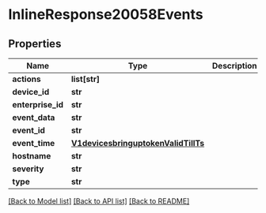 # InlineResponse20058Events

## Properties
Name | Type | Description | Notes
------------ | ------------- | ------------- | -------------
**actions** | **list[str]** |  | [optional] 
**device_id** | **str** |  | [optional] 
**enterprise_id** | **str** |  | [optional] 
**event_data** | **str** |  | [optional] 
**event_id** | **str** |  | [optional] 
**event_time** | [**V1devicesbringuptokenValidTillTs**](V1devicesbringuptokenValidTillTs.md) |  | [optional] 
**hostname** | **str** |  | [optional] 
**severity** | **str** |  | [optional] 
**type** | **str** |  | [optional] 

[[Back to Model list]](../README.md#documentation-for-models) [[Back to API list]](../README.md#documentation-for-api-endpoints) [[Back to README]](../README.md)

